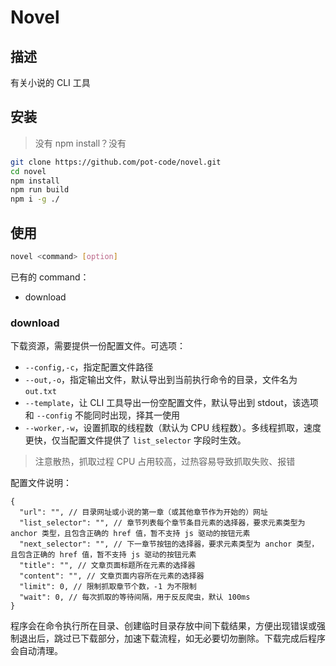 # Novel

## 描述

有关小说的 CLI 工具

## 安装

>没有 npm install？没有

```bash
git clone https://github.com/pot-code/novel.git
cd novel
npm install
npm run build
npm i -g ./
```

## 使用

```bash
novel <command> [option]
```

已有的 command：

- download

### download

下载资源，需要提供一份配置文件。可选项：

- `--config,-c`，指定配置文件路径
- `--out,-o`，指定输出文件，默认导出到当前执行命令的目录，文件名为 `out.txt`
- `--template`，让 CLI 工具导出一份空配置文件，默认导出到 stdout，该选项和 `--config` 不能同时出现，择其一使用
- `--worker,-w`，设置抓取的线程数（默认为 CPU 线程数）。多线程抓取，速度更快，仅当配置文件提供了 `list_selector` 字段时生效。

>注意散热，抓取过程 CPU 占用较高，过热容易导致抓取失败、报错

配置文件说明：

```jsonc
{
  "url": "", // 目录网址或小说的第一章（或其他章节作为开始的）网址
  "list_selector": "", // 章节列表每个章节条目元素的选择器，要求元素类型为 anchor 类型，且包含正确的 href 值，暂不支持 js 驱动的按钮元素
  "next_selector": "", // 下一章节按钮的选择器，要求元素类型为 anchor 类型，且包含正确的 href 值，暂不支持 js 驱动的按钮元素
  "title": "", // 文章页面标题所在元素的选择器
  "content": "", // 文章页面内容所在元素的选择器
  "limit": 0, // 限制抓取章节个数，-1 为不限制
  "wait": 0, // 每次抓取的等待间隔，用于反反爬虫，默认 100ms
}
```

程序会在命令执行所在目录、创建临时目录存放中间下载结果，方便出现错误或强制退出后，跳过已下载部分，加速下载流程，如无必要切勿删除。下载完成后程序会自动清理。
